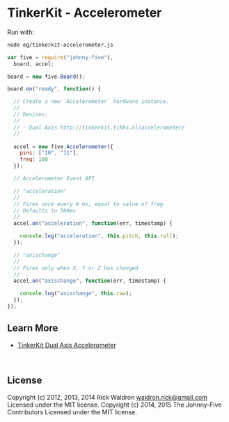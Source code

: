 <!--remove-start-->

# TinkerKit - Accelerometer

<!--remove-end-->








Run with:
```bash
node eg/tinkerkit-accelerometer.js
```


```javascript
var five = require("johnny-five"),
  board, accel;

board = new five.Board();

board.on("ready", function() {

  // Create a new `Accelerometer` hardware instance.
  //
  // Devices:
  //
  // - Dual Axis http://tinkerkit.tihhs.nl/accelerometer/
  //

  accel = new five.Accelerometer({
    pins: ["I0", "I1"],
    freq: 100
  });

  // Accelerometer Event API

  // "acceleration"
  //
  // Fires once every N ms, equal to value of freg
  // Defaults to 500ms
  //
  accel.on("acceleration", function(err, timestamp) {

    console.log("acceleration", this.pitch, this.roll);
  });

  // "axischange"
  //
  // Fires only when X, Y or Z has changed
  //
  accel.on("axischange", function(err, timestamp) {

    console.log("axischange", this.raw);
  });
});

```









## Learn More

- [TinkerKit Dual Axis Accelerometer](http://tinkerkit.tihhs.nl/accelerometer/)

&nbsp;

<!--remove-start-->

## License
Copyright (c) 2012, 2013, 2014 Rick Waldron <waldron.rick@gmail.com>
Licensed under the MIT license.
Copyright (c) 2014, 2015 The Johnny-Five Contributors
Licensed under the MIT license.

<!--remove-end-->
